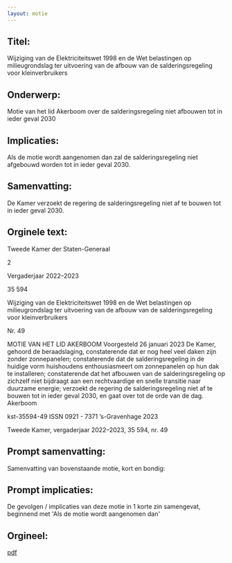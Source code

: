 ```yaml
---
layout: motie
---
```

## Titel:
Wijziging van de Elektriciteitswet 1998 en de Wet belastingen op milieugrondslag ter uitvoering van de afbouw van de salderingsregeling voor kleinverbruikers
## Onderwerp:
Motie van het lid Akerboom over de salderingsregeling niet afbouwen tot in ieder geval 2030
## Implicaties:

Als de motie wordt aangenomen dan zal de salderingsregeling niet afgebouwd worden tot in ieder geval 2030.
## Samenvatting:

De Kamer verzoekt de regering de salderingsregeling niet af te bouwen tot in ieder geval 2030.
## Orginele text:


Tweede Kamer der Staten-Generaal

2

Vergaderjaar 2022–2023

35 594

Wijziging van de Elektriciteitswet 1998 en de
Wet belastingen op milieugrondslag ter
uitvoering van de afbouw van de
salderingsregeling voor kleinverbruikers

Nr. 49

MOTIE VAN HET LID AKERBOOM
Voorgesteld 26 januari 2023
De Kamer,
gehoord de beraadslaging,
constaterende dat er nog heel veel daken zijn zonder zonnepanelen;
constaterende dat de salderingsregeling in de huidige vorm huishoudens
enthousiasmeert om zonnepanelen op hun dak te installeren;
constaterende dat het afbouwen van de salderingsregeling op zichzelf niet
bijdraagt aan een rechtvaardige en snelle transitie naar duurzame energie;
verzoekt de regering de salderingsregeling niet af te bouwen tot in ieder
geval 2030,
en gaat over tot de orde van de dag.
Akerboom

kst-35594-49
ISSN 0921 - 7371
’s-Gravenhage 2023

Tweede Kamer, vergaderjaar 2022–2023, 35 594, nr. 49


## Prompt samenvatting:
Samenvatting van bovenstaande motie, kort en bondig:


## Prompt implicaties:
De gevolgen / implicaties van deze motie in 1 korte zin samengevat, beginnend met 'Als de motie wordt aangenomen dan' 

## Orgineel:
[pdf](https://gegevensmagazijn.tweedekamer.nl/OData/v4/2.0/Document(3fa23520-a5d1-4453-ac1f-72ba6a949ef0)/resource)
